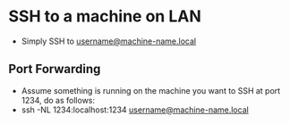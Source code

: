 # SSH to a machine on LAN
* Simply SSH to username@machine-name.local

## Port Forwarding
* Assume something is running on the machine you want to SSH at port 1234, do as follows:
* ssh -NL 1234:localhost:1234 username@machine-name.local
